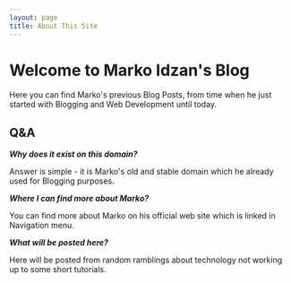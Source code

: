 ```yaml
---
layout: page
title: About This Site
---
```

# Welcome to Marko Idzan's Blog

Here you can find Marko's previous Blog Posts, from time when he just started with Blogging and Web Development until today.

## Q&A

***Why does it exist on this domain?***

Answer is simple - it is Marko's old and stable domain which he already used for Blogging purposes.

***Where I can find more about Marko?***

You can find more about Marko on his official web site which is linked in Navigation menu.

***What will be posted here?***

Here will be posted from random ramblings about technology not working up to some short tutorials.